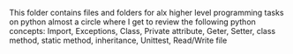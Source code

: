 This folder contains files and folders for alx higher level programming tasks on python almost a circle where I get to review the following python concepts: Import, Exceptions, Class, Private attribute, Geter, Setter, class method, static method, inheritance, Unittest, Read/Write file
